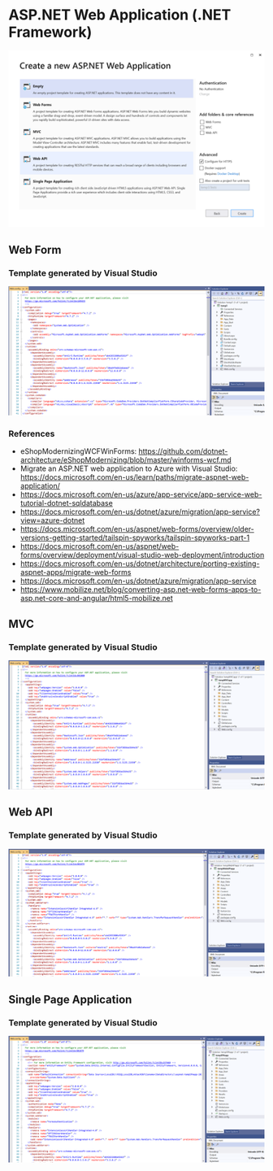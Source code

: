 # ASP.NET Web Application (.NET Framework)
![](img/2021-07-09-16-10-37.png)

## Web Form
### Template generated by Visual Studio
![](img/2021-07-09-16-12-58.png)
### References
- eShopModernizingWCFWinForms: https://github.com/dotnet-architecture/eShopModernizing/blob/master/winforms-wcf.md
- Migrate an ASP.NET web application to Azure with Visual Studio: https://docs.microsoft.com/en-us/learn/paths/migrate-aspnet-web-application/
- https://docs.microsoft.com/en-us/azure/app-service/app-service-web-tutorial-dotnet-sqldatabase
- https://docs.microsoft.com/en-us/dotnet/azure/migration/app-service?view=azure-dotnet
- https://docs.microsoft.com/en-us/aspnet/web-forms/overview/older-versions-getting-started/tailspin-spyworks/tailspin-spyworks-part-1
- https://docs.microsoft.com/en-us/aspnet/web-forms/overview/deployment/visual-studio-web-deployment/introduction
- https://docs.microsoft.com/en-us/dotnet/architecture/porting-existing-aspnet-apps/migrate-web-forms
- https://docs.microsoft.com/en-us/dotnet/azure/migration/app-service
- https://www.mobilize.net/blog/converting-asp.net-web-forms-apps-to-asp.net-core-and-angular/html5-mobilize.net

## MVC
### Template generated by Visual Studio
![](img/2021-07-09-16-14-19.png)

## Web API
### Template generated by Visual Studio
![](img/2021-07-09-16-15-51.png)

## Single Page Application
### Template generated by Visual Studio
![](img/2021-07-09-16-17-05.png)